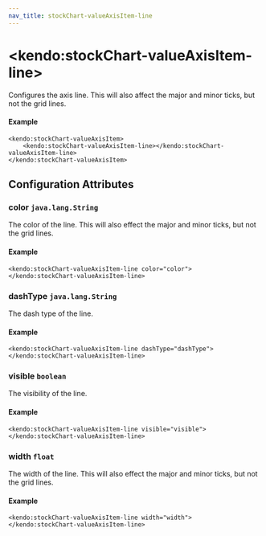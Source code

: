 ```yaml
---
nav_title: stockChart-valueAxisItem-line
---
```


# \<kendo:stockChart-valueAxisItem-line\>

Configures the axis line. This will also affect the major and minor ticks, but not the grid lines.

#### Example
    <kendo:stockChart-valueAxisItem>
        <kendo:stockChart-valueAxisItem-line></kendo:stockChart-valueAxisItem-line>
    </kendo:stockChart-valueAxisItem>

## Configuration Attributes

### color `java.lang.String`

The color of the line. This will also effect the major and minor ticks, but
not the grid lines.

#### Example
    <kendo:stockChart-valueAxisItem-line color="color">
    </kendo:stockChart-valueAxisItem-line>

### dashType `java.lang.String`

The dash type of the line.

#### Example
    <kendo:stockChart-valueAxisItem-line dashType="dashType">
    </kendo:stockChart-valueAxisItem-line>

### visible `boolean`

The visibility of the line.

#### Example
    <kendo:stockChart-valueAxisItem-line visible="visible">
    </kendo:stockChart-valueAxisItem-line>

### width `float`

The width of the line. This will also effect the major and minor ticks, but
not the grid lines.

#### Example
    <kendo:stockChart-valueAxisItem-line width="width">
    </kendo:stockChart-valueAxisItem-line>

